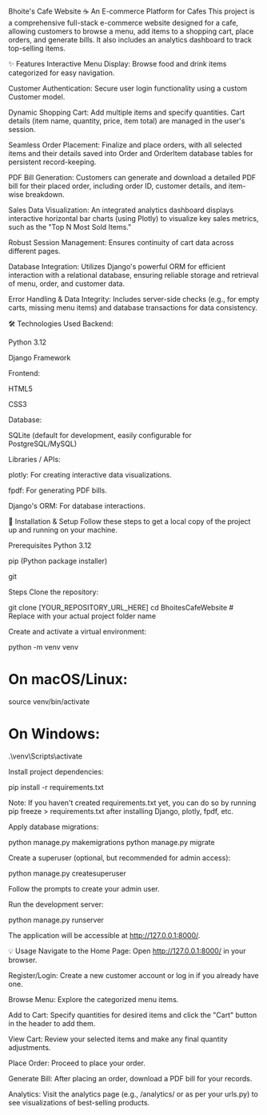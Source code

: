 Bhoite's Cafe Website
☕ An E-commerce Platform for Cafes
This project is a comprehensive full-stack e-commerce website designed for a cafe, allowing customers to browse a menu, add items to a shopping cart, place orders, and generate bills. It also includes an analytics dashboard to track top-selling items.

✨ Features
Interactive Menu Display: Browse food and drink items categorized for easy navigation.

Customer Authentication: Secure user login functionality using a custom Customer model.

Dynamic Shopping Cart: Add multiple items and specify quantities. Cart details (item name, quantity, price, item total) are managed in the user's session.

Seamless Order Placement: Finalize and place orders, with all selected items and their details saved into Order and OrderItem database tables for persistent record-keeping.

PDF Bill Generation: Customers can generate and download a detailed PDF bill for their placed order, including order ID, customer details, and item-wise breakdown.

Sales Data Visualization: An integrated analytics dashboard displays interactive horizontal bar charts (using Plotly) to visualize key sales metrics, such as the "Top N Most Sold Items."

Robust Session Management: Ensures continuity of cart data across different pages.

Database Integration: Utilizes Django's powerful ORM for efficient interaction with a relational database, ensuring reliable storage and retrieval of menu, order, and customer data.

Error Handling & Data Integrity: Includes server-side checks (e.g., for empty carts, missing menu items) and database transactions for data consistency.

🛠️ Technologies Used
Backend:

Python 3.12

Django Framework

Frontend:

HTML5

CSS3

Database:

SQLite (default for development, easily configurable for PostgreSQL/MySQL)

Libraries / APIs:

plotly: For creating interactive data visualizations.

fpdf: For generating PDF bills.

Django's ORM: For database interactions.

🚀 Installation & Setup
Follow these steps to get a local copy of the project up and running on your machine.

Prerequisites
Python 3.12

pip (Python package installer)

git

Steps
Clone the repository:

git clone [YOUR_REPOSITORY_URL_HERE]
cd BhoitesCafeWebsite # Replace with your actual project folder name


Create and activate a virtual environment:

python -m venv venv
# On macOS/Linux:
source venv/bin/activate
# On Windows:
.\venv\Scripts\activate


Install project dependencies:

pip install -r requirements.txt


Note: If you haven't created requirements.txt yet, you can do so by running pip freeze > requirements.txt after installing Django, plotly, fpdf, etc.

Apply database migrations:

python manage.py makemigrations
python manage.py migrate


Create a superuser (optional, but recommended for admin access):

python manage.py createsuperuser


Follow the prompts to create your admin user.

Run the development server:

python manage.py runserver


The application will be accessible at http://127.0.0.1:8000/.

💡 Usage
Navigate to the Home Page: Open http://127.0.0.1:8000/ in your browser.

Register/Login: Create a new customer account or log in if you already have one.

Browse Menu: Explore the categorized menu items.

Add to Cart: Specify quantities for desired items and click the "Cart" button in the header to add them.

View Cart: Review your selected items and make any final quantity adjustments.

Place Order: Proceed to place your order.

Generate Bill: After placing an order, download a PDF bill for your records.

Analytics: Visit the analytics page (e.g., /analytics/ or as per your urls.py) to see visualizations of best-selling products.
